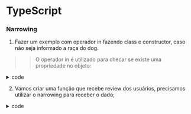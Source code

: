 # TypeScript

### Narrowing



1. Fazer um exemplo com operador in fazendo class e constructor, caso não seja informado a raça do dog.
>> O operador in é utilizado para checar se existe uma propriedade no objeto:
<details>
	<summary>code</summary>
	<pre>
class Dogs {
    itname
    breed
    constructor(itname:string, breed?:string){
        this.itname = itname;
        if(breed){
            this.breed = breed
        }
    }
}
const bob = new Dogs("Bob");
const bel = new Dogs("Mel","Pastor")
function showDogDetails(obj:Dogs){
    if('breed' in obj){
        console.log(`O cachorro é da raça ${obj.breed`})
    } else {
        console.log(`O cachorro é um srd!`)
    }
}
showDogDetails(bob)
showDogDetails(bel)
	</pre>
</details>

2. Vamos criar uma função que recebe review dos usuários, precisamos 
utilizar o narrowing para receber o dado;
<details>
	<summary>code</summary>
	<pre style="color:dodgerblue">
type Review = number | boolean;
function showuserReviews(review: Review){
    if(!review){
        console.log('não avaliou: '+ review)
        return 
    }    
    console.log("Sua nota foi: " + review)
}
showuserReviews(0)
showuserReviews(false)
showuserReviews(5)

	</pre>
</details>
